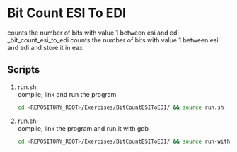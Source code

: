 # Bit Count ESI To EDI
counts the number of bits with value 1 between esi and edi<br />
_bit_count_esi_to_edi counts the number of bits with value 1 between esi and edi and store it in eax

## Scripts
 1. run.sh: <br />
    compile, link and run the program <br />
    ```bash
    cd <REPOSITORY_ROOT>/Exercises/BitCountESIToEDI/ && source run.sh
    ```
 
 2. run.sh: <br />
    compile, link the program and run it with gdb <br />
    ```bash
    cd <REPOSITORY_ROOT>/Exercises/BitCountESIToEDI/ && source run-with-gdb.sh
    ```
